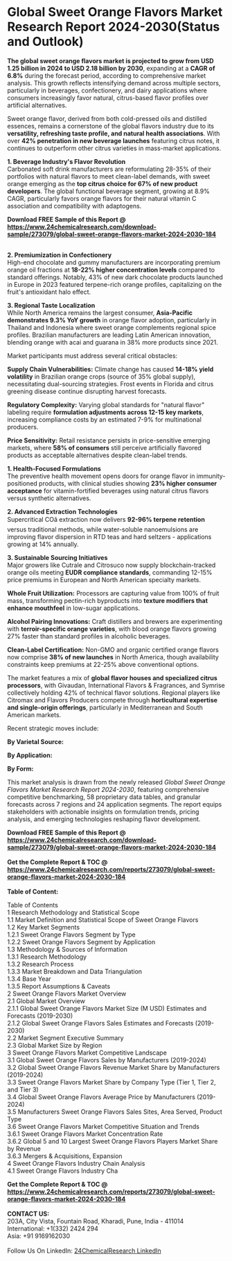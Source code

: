 <h1>Global Sweet Orange Flavors Market Research Report 2024-2030(Status and Outlook)</h1><p><strong>The global sweet orange flavors market is projected to grow from USD 1.25 billion in 2024 to USD 2.18 billion by 2030</strong>, expanding at a <strong>CAGR of 6.8%</strong> during the forecast period, according to comprehensive market analysis. This growth reflects intensifying demand across multiple sectors, particularly in beverages, confectionery, and dairy applications where consumers increasingly favor natural, citrus-based flavor profiles over artificial alternatives.</p><p>Sweet orange flavor, derived from both cold-pressed oils and distilled essences, remains a cornerstone of the global flavors industry due to its <strong>versatility, refreshing taste profile, and natural health associations</strong>. With over <strong>42% penetration in new beverage launches</strong> featuring citrus notes, it continues to outperform other citrus varieties in mass-market applications.</p><p><strong>1. Beverage Industry's Flavor Revolution</strong><br>
Carbonated soft drink manufacturers are reformulating 28-35% of their portfolios with natural flavors to meet clean-label demands, with sweet orange emerging as the <strong>top citrus choice for 67% of new product developers</strong>. The global functional beverage segment, growing at 8.9% CAGR, particularly favors orange flavors for their natural vitamin C association and compatibility with adaptogens.</p><div><b>Download FREE Sample of this Report @ 
            <a href="https://www.24chemicalresearch.com/download-sample/273079/global-sweet-orange-flavors-market-2024-2030-184">
            https://www.24chemicalresearch.com/download-sample/273079/global-sweet-orange-flavors-market-2024-2030-184</a></b></div><br><p><strong>2. Premiumization in Confectionery</strong><br>
High-end chocolate and gummy manufacturers are incorporating premium orange oil fractions at <strong>18-22% higher concentration levels</strong> compared to standard offerings. Notably, 43% of new dark chocolate products launched in Europe in 2023 featured terpene-rich orange profiles, capitalizing on the fruit's antioxidant halo effect.</p><p><strong>3. Regional Taste Localization</strong><br>
While North America remains the largest consumer, <strong>Asia-Pacific demonstrates 9.3% YoY growth</strong> in orange flavor adoption, particularly in Thailand and Indonesia where sweet orange complements regional spice profiles. Brazilian manufacturers are leading Latin American innovation, blending orange with acai and guarana in 38% more products since 2021.</p><p>Market participants must address several critical obstacles:</p><p><strong>Supply Chain Vulnerabilities:</strong> Climate change has caused <strong>14-18% yield volatility</strong> in Brazilian orange crops (source of 35% global supply), necessitating dual-sourcing strategies. Frost events in Florida and citrus greening disease continue disrupting harvest forecasts.</p><p><strong>Regulatory Complexity:</strong> Varying global standards for "natural flavor" labeling require <strong>formulation adjustments across 12-15 key markets</strong>, increasing compliance costs by an estimated 7-9% for multinational producers.</p><p><strong>Price Sensitivity:</strong> Retail resistance persists in price-sensitive emerging markets, where <strong>58% of consumers</strong> still perceive artificially flavored products as acceptable alternatives despite clean-label trends.</p><p><strong>1. Health-Focused Formulations</strong><br>
The preventive health movement opens doors for orange flavor in immunity-positioned products, with clinical studies showing <strong>23% higher consumer acceptance</strong> for vitamin-fortified beverages using natural citrus flavors versus synthetic alternatives.</p><p><strong>2. Advanced Extraction Technologies</strong><br>
Supercritical COâ extraction now delivers <strong>92-96% terpene retention</strong> versus traditional methods, while water-soluble nanoemulsions are improving flavor dispersion in RTD teas and hard seltzers - applications growing at 14% annually.</p><p><strong>3. Sustainable Sourcing Initiatives</strong><br>
Major growers like Cutrale and Citrosuco now supply blockchain-tracked orange oils meeting <strong>EUDR compliance standards</strong>, commanding 12-15% price premiums in European and North American specialty markets.</p><p><strong>Whole Fruit Utilization:</strong> Processors are capturing value from 100% of fruit mass, transforming pectin-rich byproducts into <strong>texture modifiers that enhance mouthfeel</strong> in low-sugar applications.</p><p><strong>Alcohol Pairing Innovations:</strong> Craft distillers and brewers are experimenting with <strong>terroir-specific orange varieties</strong>, with blood orange flavors growing 27% faster than standard profiles in alcoholic beverages.</p><p><strong>Clean-Label Certification:</strong> Non-GMO and organic certified orange flavors now comprise <strong>38% of new launches</strong> in North America, though availability constraints keep premiums at 22-25% above conventional options.</p><p>The market features a mix of <strong>global flavor houses and specialized citrus processors</strong>, with Givaudan, International Flavors &amp; Fragrances, and Symrise collectively holding 42% of technical flavor solutions. Regional players like Citromax and Flavors Producers compete through <strong>horticultural expertise and single-origin offerings</strong>, particularly in Mediterranean and South American markets.</p><p>Recent strategic moves include:</p><p><strong>By Varietal Source:</strong></p><p><strong>By Application:</strong></p><p><strong>By Form:</strong></p><p>This market analysis is drawn from the newly released <em>Global Sweet Orange Flavors Market Research Report 2024-2030</em>, featuring comprehensive competitive benchmarking, 58 proprietary data tables, and granular forecasts across 7 regions and 24 application segments. The report equips stakeholders with actionable insights on formulation trends, pricing analysis, and emerging technologies reshaping flavor development.</p><div><b>Download FREE Sample of this Report @ 
            <a href="https://www.24chemicalresearch.com/download-sample/273079/global-sweet-orange-flavors-market-2024-2030-184">
            https://www.24chemicalresearch.com/download-sample/273079/global-sweet-orange-flavors-market-2024-2030-184</a></b></div><br><div><b>Get the Complete Report & TOC @ 
            <a href="https://www.24chemicalresearch.com/reports/273079/global-sweet-orange-flavors-market-2024-2030-184">
            https://www.24chemicalresearch.com/reports/273079/global-sweet-orange-flavors-market-2024-2030-184</a></b></div><br>
            <b>Table of Content:</b><p>Table of Contents<br />
1 Research Methodology and Statistical Scope<br />
1.1 Market Definition and Statistical Scope of Sweet Orange Flavors<br />
1.2 Key Market Segments<br />
1.2.1 Sweet Orange Flavors Segment by Type<br />
1.2.2 Sweet Orange Flavors Segment by Application<br />
1.3 Methodology & Sources of Information<br />
1.3.1 Research Methodology<br />
1.3.2 Research Process<br />
1.3.3 Market Breakdown and Data Triangulation<br />
1.3.4 Base Year<br />
1.3.5 Report Assumptions & Caveats<br />
2 Sweet Orange Flavors Market Overview<br />
2.1 Global Market Overview<br />
2.1.1 Global Sweet Orange Flavors Market Size (M USD) Estimates and Forecasts (2019-2030)<br />
2.1.2 Global Sweet Orange Flavors Sales Estimates and Forecasts (2019-2030)<br />
2.2 Market Segment Executive Summary<br />
2.3 Global Market Size by Region<br />
3 Sweet Orange Flavors Market Competitive Landscape<br />
3.1 Global Sweet Orange Flavors Sales by Manufacturers (2019-2024)<br />
3.2 Global Sweet Orange Flavors Revenue Market Share by Manufacturers (2019-2024)<br />
3.3 Sweet Orange Flavors Market Share by Company Type (Tier 1, Tier 2, and Tier 3)<br />
3.4 Global Sweet Orange Flavors Average Price by Manufacturers (2019-2024)<br />
3.5 Manufacturers Sweet Orange Flavors Sales Sites, Area Served, Product Type<br />
3.6 Sweet Orange Flavors Market Competitive Situation and Trends<br />
3.6.1 Sweet Orange Flavors Market Concentration Rate<br />
3.6.2 Global 5 and 10 Largest Sweet Orange Flavors Players Market Share by Revenue<br />
3.6.3 Mergers & Acquisitions, Expansion<br />
4 Sweet Orange Flavors Industry Chain Analysis<br />
4.1 Sweet Orange Flavors Industry Cha</p><div><b>Get the Complete Report & TOC @ 
            <a href="https://www.24chemicalresearch.com/reports/273079/global-sweet-orange-flavors-market-2024-2030-184">
            https://www.24chemicalresearch.com/reports/273079/global-sweet-orange-flavors-market-2024-2030-184</a></b></div><br><b>CONTACT US:</b><br>
            203A, City Vista, Fountain Road, Kharadi, Pune, India - 411014<br>
            International: +1(332) 2424 294<br>
            Asia: +91 9169162030 <br><br>
            Follow Us On LinkedIn: <a href="https://www.linkedin.com/company/24chemicalresearch/">24ChemicalResearch LinkedIn</a>